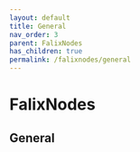 ```yaml
---
layout: default
title: General
nav_order: 3
parent: FalixNodes
has_children: true
permalink: /falixnodes/general
---
```


# FalixNodes
## General